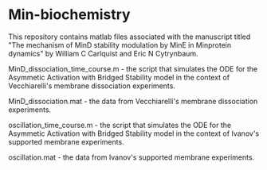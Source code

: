 # Min-biochemistry

This repository contains matlab files associated with the manuscript titled "The mechanism of MinD stability modulation by MinE in Minprotein dynamics" by William C Carlquist and Eric N Cytrynbaum.

MinD_dissociation_time_course.m	- the script that simulates the ODE for the Asymmetic Activation with Bridged Stability model in the context of Vecchiarelli's membrane dissociation experiments.

MinD_dissociation.mat - the data from Vecchiarelli's membrane dissociation experiments.

oscillation_time_course.m	- the script that simulates the ODE for the Asymmetic Activation with Bridged Stability model in the context of Ivanov's supported membrane experiments.

oscillation.mat - the data from Ivanov's supported membrane experiments.
